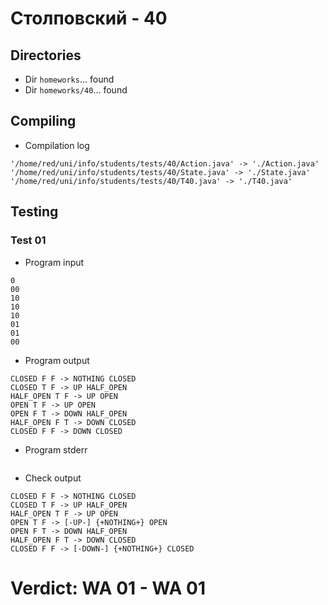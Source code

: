 # Столповский - 40
## Directories
- Dir `homeworks`... found
- Dir `homeworks/40`... found
## Compiling
- Compilation log
```
'/home/red/uni/info/students/tests/40/Action.java' -> './Action.java'
'/home/red/uni/info/students/tests/40/State.java' -> './State.java'
'/home/red/uni/info/students/tests/40/T40.java' -> './T40.java'

```
## Testing
### Test 01
- Program input
```
0
00
10
10
10
01
01
00

```
- Program output
```
CLOSED F F -> NOTHING CLOSED
CLOSED T F -> UP HALF_OPEN
HALF_OPEN T F -> UP OPEN
OPEN T F -> UP OPEN
OPEN F T -> DOWN HALF_OPEN
HALF_OPEN F T -> DOWN CLOSED
CLOSED F F -> DOWN CLOSED

```
- Program stderr
```

```
- Check output
```
CLOSED F F -> NOTHING CLOSED
CLOSED T F -> UP HALF_OPEN
HALF_OPEN T F -> UP OPEN
OPEN T F -> [-UP-] {+NOTHING+} OPEN
OPEN F T -> DOWN HALF_OPEN
HALF_OPEN F T -> DOWN CLOSED
CLOSED F F -> [-DOWN-] {+NOTHING+} CLOSED

```
# Verdict: **WA 01** - WA 01
